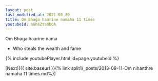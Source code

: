 ```yaml
---
layout: post
last_modified_at: 2021-03-30
title: Om Bhaga haarine namaha 11 times
youtubeId: hGh6ZtaObQA
---
```

 
 
Om Bhaga haarine nama 
 
 -  Who steals the wealth and fame 
 
  
 
  
 
 
 
 
 
 


{% include youtubePlayer.html id=page.youtubeId %}
 
[Next]({{ site.baseurl }}{% link  split1/_posts/2013-09-11-Om nihanthre namaha 11 times.md%})
 
